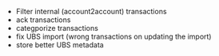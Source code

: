 - Filter internal (account2account) transactions
- ack transactions
- categporize transactions
- fix UBS import (wrong transactions on updating the import)
- store better UBS metadata
